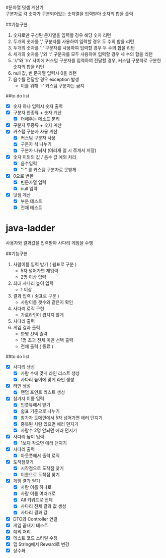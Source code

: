 #문자열 덧셈 계산기  
구분자로 각 숫자가 구분되어있는 숫자열을 입력받아 숫자의 합을 출력

##기능구현  
1. 숫자로만 구성된 문자열을 입력할 경우 해당 숫자 리턴
2. 두개의 숫자를 ',' 구분자를 사용하여 입력할 경우 두 수의 합을 리턴
3. 두개의 숫자를 ':' 구분자를 사용하여 입력할 경우 두 수의 합을 리턴
4. 세개의 숫자를 ','와 ':' 구분자를 모두 사용하여 입력할 경우 세 수의 합을 리턴
5. '//'와 '\n' 사이에 커스텀 구분자를 입력하여 전달할 경우, 커스텀 구분자로 구분한 숫자의 합을 리턴
6. null 값, 빈 문자열 입력시 0을 리턴
7. 음수를 전달할 경우 exception 발생
    - 이를 위해 '-' 커스텀 구분자는 금지

##to do list  
- [x] 숫자 하나 입력시 숫자 출력
- [x] 구분자 한종류 + 숫자 계산
    - [x] 더해주는 메소드 분리 
- [x] 구분자 두종류 + 숫자 계산
- [x] 커스텀 구분자 사용 계산
    - [x] 커스텀 구분자 사용
    - [x] 구분자 식 나누기
    - [x] 구분자 나눠서 (여러개 일 시 쪼개서 저장)
- [x] 숫자 이외의 값 / 음수 값 예외 처리
    - [x] 음수입력
    - [x] "-" 를 커스텀 구분자로 못받게 
- [x] 0으로 변환
    - [x] 빈문자열 입력 
    - [x] null 입력
- [x] 덧셈 계산
    - [x] 부분 테스트
    - [x] 전체 테스트 

# java-ladder  
사용자와 결과값을 입력받아 사다리 게임을 수행

##기능구현  
1. 사람이름 입력 받기 ( 쉼표로 구분 )
    - 5자 넘어가면 재입력
    - 2명 이상 입력
1. 최대 사다리 높이 입력
    - 1 이상 
1. 결과 입력 ( 쉼표로 구분 )
    - 사람이름 갯수와 같은지 확인
1. 사다리 로직 구현
    - 가로라인이 겹치지 않게
1. 사다리 출력
1. 게임 결과 출력 
    - 한명 선택 출력
    - 1명 초과 전체 미만 선택 출력 
    - 전체 출력 ( 종료 )

##to do list   
- [x] 사다리 생성
    - [x] 사람 수에 맞게 라인 리스트 생성
    - [x] 사다리 높이에 맞게 라인 생성
- [x] 라인 생성
     - [x] 랜덤 포인트 리스트 생성
- [x] 참가자 이름 입력
    - [x] 인풋뷰에서 받기
    - [x] 쉽표 기준으로 나누기 
    - [x] 참가자 도메인에서 5자 넘어가면 에러 던지기
    - [x] 중복된 사람 있으면 에러 던지기 
    - [x] 사람수 2명 안되면 에러 던지기
- [x] 사다리 높이 입력
    - [x] 1보다 작으면 에러 던지기 
- [x] 사다리 출력
    - [x] 아웃풋에서 출력 로직
- [x] 도착점찾기
    - [x] 시작점으로 도착점 찾기
    - [x] 이름으로 도착점 찾기
- [x] 게임 결과 얻기
    - [x] 사람 이름 하나로
    - [x] 사람 이름 여러개로
    - [x] All 키워드로 전체
    - [x] 사다리 전체 결과 값 생성
    - [x] 사다리 결과 값
 - [x] DTO와 Controller 연결
 - [x] 게임 끝내기 테스트
 - [x] 예외 처리
 - [x] 테스트 코드 스타일 수정
 - [x] 맵 String에서 Reward로 변경
 - [x] 상수화